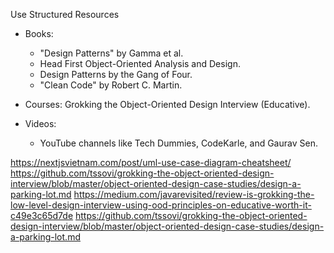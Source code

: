 

Use Structured Resources
* Books:
   * "Design Patterns" by Gamma et al.
   * Head First Object-Oriented Analysis and Design.
   * Design Patterns by the Gang of Four.
   * "Clean Code" by Robert C. Martin.
* Courses:
  Grokking the Object-Oriented Design Interview (Educative).

* Videos:
    * YouTube channels like Tech Dummies, CodeKarle, and Gaurav Sen.

https://nextjsvietnam.com/post/uml-use-case-diagram-cheatsheet/
https://github.com/tssovi/grokking-the-object-oriented-design-interview/blob/master/object-oriented-design-case-studies/design-a-parking-lot.md 
https://medium.com/javarevisited/review-is-grokking-the-low-level-design-interview-using-ood-principles-on-educative-worth-it-c49e3c65d7de 
https://github.com/tssovi/grokking-the-object-oriented-design-interview/blob/master/object-oriented-design-case-studies/design-a-parking-lot.md 


